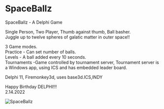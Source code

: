 # SpaceBallz
SpaceBallz - A Delphi Game

Single Person, Two Player, Thumb against thumb, Ball basher.<br>
Juggle up to twelve spheres of galatic matter in outer space!!

3 Game modes.<br>
Practice - Can set number of balls.<br>
Levels - A ball added every 10 seconds.<br>
Tournaments -Game controlled by tournament server, Tournament server is a Windows app, using ICS and has embedded leader board.<br>

Delphi 11, Firemonkey3d, uses base3d.ICS,INDY<br>

Happy Birthday DELPHI!!!<br>
2.14.2022<br>

![SpaceBallz](https://user-images.githubusercontent.com/97798670/154183152-719e7b03-c09c-4a66-bef5-db66a537acf1.jpg)
